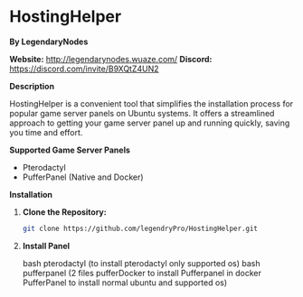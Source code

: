 # HostingHelper

**By LegendaryNodes**

**Website:** http://legendarynodes.wuaze.com/
**Discord:** https://discord.com/invite/B9XQtZ4UN2

**Description**

HostingHelper is a convenient tool that simplifies the installation process for popular game server panels on Ubuntu systems. It offers a streamlined approach to getting your game server panel up and running quickly, saving you time and effort.

**Supported Game Server Panels**

* Pterodactyl
* PufferPanel (Native and Docker)

**Installation**

1. **Clone the Repository:**

   ```bash
   git clone https://github.com/legendryPro/HostingHelper.git

2. **Install Panel**
   
   bash pterodactyl (to install pterodactyl only supported os)
   bash pufferpanel (2 files pufferDocker to install Pufferpanel in docker PufferPanel to install normal ubuntu and supported os)
 
